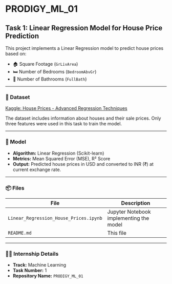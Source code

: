 # PRODIGY_ML_01

## Task 1: Linear Regression Model for House Price Prediction

This project implements a Linear Regression model to predict house prices based on:

- 🏠 Square Footage (`GrLivArea`)
- 🛏️ Number of Bedrooms (`BedroomAbvGr`)
- 🛁 Number of Bathrooms (`FullBath`)

---

### 📂 Dataset
[Kaggle: House Prices - Advanced Regression Techniques](https://www.kaggle.com/c/house-prices-advanced-regression-techniques/data)

The dataset includes information about houses and their sale prices. Only three features were used in this task to train the model.

---

### 🚀 Model
- **Algorithm:** Linear Regression (Scikit-learn)
- **Metrics:** Mean Squared Error (MSE), R² Score
- **Output:** Predicted house prices in USD and converted to INR (₹) at current exchange rate.

---

### 📦 Files
| File                                 | Description                                    |
|--------------------------------------|------------------------------------------------|
| `Linear_Regression_House_Prices.ipynb` | Jupyter Notebook implementing the model       |
| `README.md`                          | This file                                      |

---

### 👨‍💻 Internship Details
- **Track:** Machine Learning
- **Task Number:** 1
- **Repository Name:** `PRODIGY_ML_01`

